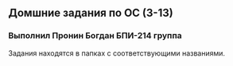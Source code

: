 ## Домшние задания по ОС (3-13)

### Выполнил Пронин Богдан БПИ-214 группа
Задания находятся в папках с соответствующими названиями.
